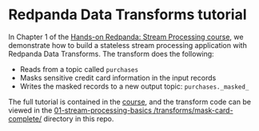 # Redpanda Data Transforms tutorial
In Chapter 1 of the [Hands-on Redpanda: Stream Processing course][course-link], we demonstrate how to build a stateless stream processing application with Redpanda Data Transforms. The transform does the following:

- Reads from a topic called `purchases`
- Masks sensitive credit card information in the input records
- Writes the masked records to a new output topic: `purchases._masked_`

The full tutorial is contained in the [course][course-link], and the transform code can be viewed in the [01-stream-processing-basics
/transforms/mask-card-complete/][mask-card] directory in this repo.


[course-link]: https://university.redpanda.com/courses/hands-on-redpanda-stream-processing
[mask-card]: /01-stream-processing-basics/transforms/mask-card-complete/
